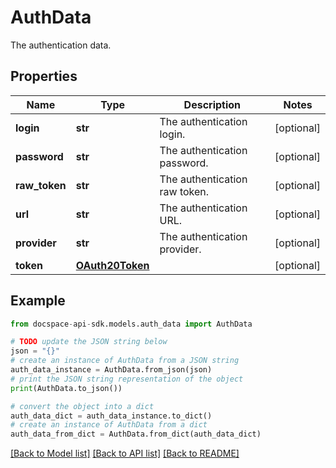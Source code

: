 # AuthData
The authentication data.

## Properties

Name | Type | Description | Notes
------------ | ------------- | ------------- | -------------
**login** | **str** | The authentication login. | [optional] 
**password** | **str** | The authentication password. | [optional] 
**raw_token** | **str** | The authentication raw token. | [optional] 
**url** | **str** | The authentication URL. | [optional] 
**provider** | **str** | The authentication provider. | [optional] 
**token** | [**OAuth20Token**](OAuth20Token.md) |  | [optional] 

## Example

```python
from docspace-api-sdk.models.auth_data import AuthData

# TODO update the JSON string below
json = "{}"
# create an instance of AuthData from a JSON string
auth_data_instance = AuthData.from_json(json)
# print the JSON string representation of the object
print(AuthData.to_json())

# convert the object into a dict
auth_data_dict = auth_data_instance.to_dict()
# create an instance of AuthData from a dict
auth_data_from_dict = AuthData.from_dict(auth_data_dict)
```
[[Back to Model list]](../README.md#documentation-for-models) [[Back to API list]](../README.md#documentation-for-api-endpoints) [[Back to README]](../README.md)


